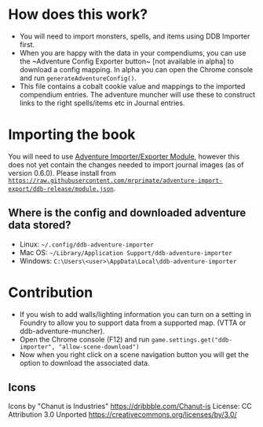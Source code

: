 # How does this work?

* You will need to import monsters, spells, and items using DDB Importer first.
* When you are happy with the data in your compendiums, you can use the ~Adventure Config Exporter button~ [not available in alpha] to download a config mapping. In alpha you can open the Chrome console and run `generateAdventureConfig()`.
* This file contains a cobalt cookie value and mappings to the imported compendium entries. The adventure muncher will use these to construct links to the right spells/items etc in Journal entries.

# Importing the book

You will need to use [Adventure Importer/Exporter Module](https://foundryvtt.com/packages/adventure-import-export/), however this does not yet contain the changes needed to import journal images (as of version 0.6.0). Please install from [`https://raw.githubusercontent.com/mrprimate/adventure-import-export/ddb-release/module.json`](https://raw.githubusercontent.com/mrprimate/adventure-import-export/ddb-release/module.json).

## Where is the config and downloaded adventure data stored?

* Linux: `~/.config/ddb-adventure-importer`
* Mac OS: `~/Library/Application Support/ddb-adventure-importer`
* Windows: `C:\Users\<user>\AppData\Local\ddb-adventure-importer`

# Contribution

* If you wish to add walls/lighting information you can turn on a setting in Foundry to allow you to support data from a supported map. (VTTA or ddb-adventure-muncher).
* Open the Chrome console (F12) and run `game.settings.get("ddb-importer", "allow-scene-download")`
* Now when you right click on a scene navigation button you will get the option to download the associated data.


## Icons

Icons by "Chanut is Industries"
https://dribbble.com/Chanut-is
License: CC Attribution 3.0 Unported https://creativecommons.org/licenses/by/3.0/

